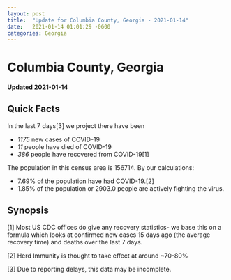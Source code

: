 ```yaml
---
layout: post
title:  "Update for Columbia County, Georgia - 2021-01-14"
date:   2021-01-14 01:01:29 -0600
categories: Georgia
---
```


# Columbia County, Georgia
#### Updated 2021-01-14

## Quick Facts

In the last 7 days[3] we project there have been
- *1175* new cases of COVID-19
- *11* people have died of COVID-19
- *386* people have recovered from COVID-19[1]

The population in this census area is 156714. By our calculations:
- 7.69% of the population have had COVID-19.[2]
- 1.85% of the population or 2903.0 people are actively fighting the virus.

## Synopsis




[1] Most US CDC offices do give any recovery statistics- we base this on a formula which looks at confirmed new cases
15 days ago (the average recovery time) and deaths over the last 7 days.

[2] Herd Immunity is thought to take effect at around ~70-80%

[3] Due to reporting delays, this data may be incomplete.
 
    
